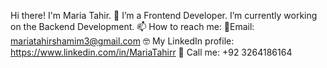 Hi there! I'm Maria Tahir. 👋  I’m a Frontend Developer. I’m currently working on the Backend Development. 📫 How to reach me: 📧Email: mariatahirshamim3@gmail.com 🤓 My LinkedIn profile: https://www.linkedin.com/in/MariaTahirr
🤙 Call me: +92 3264186164 
